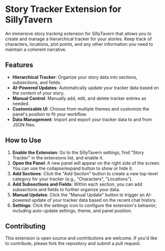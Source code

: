 # Story Tracker Extension for SillyTavern

An immersive story tracking extension for SillyTavern that allows you to create and manage a hierarchical tracker for your stories. Keep track of characters, locations, plot points, and any other information you need to maintain a coherent narrative.

## Features

-   **Hierarchical Tracker**: Organize your story data into sections, subsections, and fields.
-   **AI-Powered Updates**: Automatically update your tracker data based on the content of your story.
-   **Manual Control**: Manually add, edit, and delete tracker entries as needed.
-   **Customizable UI**: Choose from multiple themes and customize the panel's position to fit your workflow.
-   **Data Management**: Import and export your tracker data to and from JSON files.

## How to Use

1.  **Enable the Extension**: Go to the SillyTavern settings, find "Story Tracker" in the extensions list, and enable it.
2.  **Open the Panel**: A new panel will appear on the right side of the screen. You can use the collapse/expand button to show or hide it.
3.  **Add Sections**: Click the "Add Section" button to create a new top-level category for your tracker (e.g., "Characters", "Locations").
4.  **Add Subsections and Fields**: Within each section, you can add subsections and fields to further organize your data.
5.  **Manual Updates**: Click the "Manual Update" button to trigger an AI-powered update of your tracker data based on the recent chat history.
6.  **Settings**: Click the settings icon to configure the extension's behavior, including auto-update settings, theme, and panel position.

## Contributing

This extension is open source and contributions are welcome. If you'd like to contribute, please fork the repository and submit a pull request.
